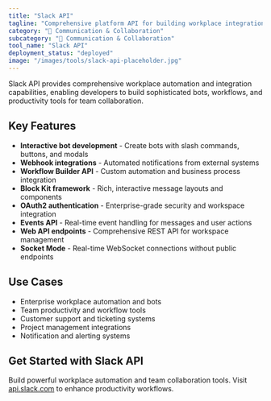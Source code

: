 ```yaml
---
title: "Slack API"
tagline: "Comprehensive platform API for building workplace integrations and automation"
category: "💬 Communication & Collaboration"
subcategory: "💬 Communication & Collaboration"
tool_name: "Slack API"
deployment_status: "deployed"
image: "/images/tools/slack-api-placeholder.jpg"
---
```

Slack API provides comprehensive workplace automation and integration capabilities, enabling developers to build sophisticated bots, workflows, and productivity tools for team collaboration.

## Key Features

- **Interactive bot development** - Create bots with slash commands, buttons, and modals
- **Webhook integrations** - Automated notifications from external systems
- **Workflow Builder API** - Custom automation and business process integration
- **Block Kit framework** - Rich, interactive message layouts and components
- **OAuth2 authentication** - Enterprise-grade security and workspace integration
- **Events API** - Real-time event handling for messages and user actions
- **Web API endpoints** - Comprehensive REST API for workspace management
- **Socket Mode** - Real-time WebSocket connections without public endpoints

## Use Cases

- Enterprise workplace automation and bots
- Team productivity and workflow tools
- Customer support and ticketing systems
- Project management integrations
- Notification and alerting systems

## Get Started with Slack API

Build powerful workplace automation and team collaboration tools. Visit [api.slack.com](https://api.slack.com) to enhance productivity workflows.